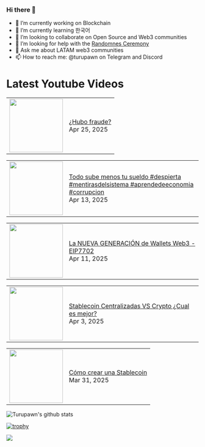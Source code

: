 ### Hi there 👋

- 🔭 I’m currently working on Blockchain
- 🌱 I’m currently learning 한국어
- 👯 I’m looking to collaborate on Open Source and Web3 communities
- 🤔 I’m looking for help with the [Randomnes Ceremony](https://github.com/Turupawn/RandomnessCeremony)
- 💬 Ask me about LATAM web3 communities
- 📫 How to reach me: @turupawn on Telegram and Discord

# Latest Youtube Videos

<!-- BLOG-POST-LIST:START --><table><tr><td><a href="https://www.youtube.com/watch?v=7gYdvhBjxc0"><img width="140px" src="https://i.ytimg.com/vi/7gYdvhBjxc0/mqdefault.jpg"></a></td>
<td><a href="https://www.youtube.com/watch?v=7gYdvhBjxc0">¿Hubo fraude?</a><br/>Apr 25, 2025</td></tr></table>
<table><tr><td><a href="https://www.youtube.com/watch?v=3M0t22-yMzA"><img width="140px" src="https://i.ytimg.com/vi/3M0t22-yMzA/mqdefault.jpg"></a></td>
<td><a href="https://www.youtube.com/watch?v=3M0t22-yMzA">Todo sube menos tu sueldo #despierta #mentirasdelsistema #aprendedeeconomia #corrupcion</a><br/>Apr 13, 2025</td></tr></table>
<table><tr><td><a href="https://www.youtube.com/watch?v=UR_EyfqaT9g"><img width="140px" src="https://i.ytimg.com/vi/UR_EyfqaT9g/mqdefault.jpg"></a></td>
<td><a href="https://www.youtube.com/watch?v=UR_EyfqaT9g">La NUEVA GENERACIÓN de Wallets Web3 - EIP7702</a><br/>Apr 11, 2025</td></tr></table>
<table><tr><td><a href="https://www.youtube.com/watch?v=4JX3kMOwbjo"><img width="140px" src="https://i.ytimg.com/vi/4JX3kMOwbjo/mqdefault.jpg"></a></td>
<td><a href="https://www.youtube.com/watch?v=4JX3kMOwbjo">Stablecoin Centralizadas VS Crypto ¿Cual es mejor?</a><br/>Apr 3, 2025</td></tr></table>
<table><tr><td><a href="https://www.youtube.com/watch?v=Zk7JWJKfFzQ"><img width="140px" src="https://i.ytimg.com/vi/Zk7JWJKfFzQ/mqdefault.jpg"></a></td>
<td><a href="https://www.youtube.com/watch?v=Zk7JWJKfFzQ">Cómo crear una Stablecoin</a><br/>Mar 31, 2025</td></tr></table>
<!-- BLOG-POST-LIST:END -->

<!-- YOUTUBE:START -->
<!-- YOUTUBE:END -->

![Turupawn's github stats](https://github-readme-stats.vercel.app/api?username=turupawn&show_icons=true)

[![trophy](https://github-profile-trophy.vercel.app/?username=Turupawn&theme=onedark)](https://github.com/ryo-ma/github-profile-trophy)

<a href="https://github.com/anuraghazra/github-readme-stats">
  <!-- Change the `github-readme-stats.anuraghazra1.vercel.app` to `github-readme-stats.vercel.app`  -->
  <img align="center" src="https://github-readme-stats.anuraghazra1.vercel.app/api/top-langs/?username=Turupawn&layout=compact&theme=radical" />
</a>

<!--
**Turupawn/Turupawn** is a ✨ _special_ ✨ repository because its `README.md` (this file) appears on your GitHub profile.

Here are some ideas to get you started:

- 🔭 I’m currently working on ...
- 🌱 I’m currently learning ...
- 👯 I’m looking to collaborate on ...
- 🤔 I’m looking for help with ...
- 💬 Ask me about ...
- 📫 How to reach me: ...
- 😄 Pronouns: ...
- ⚡ Fun fact: ...
-->
